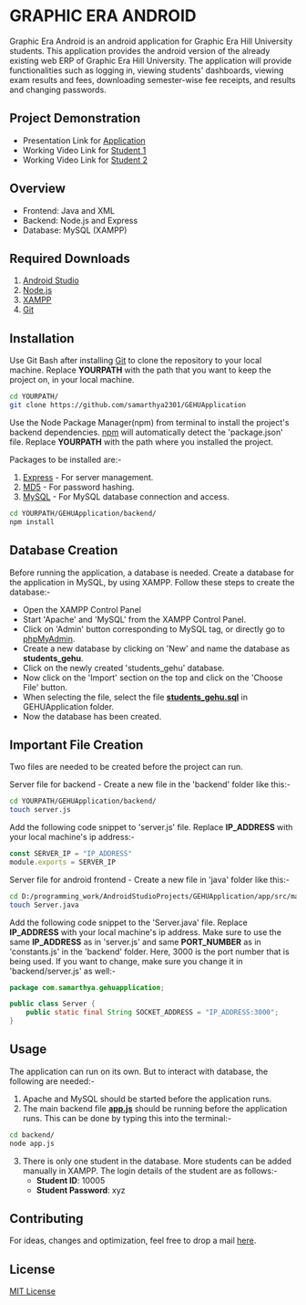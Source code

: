 # GRAPHIC ERA ANDROID

Graphic Era Android is an android application for Graphic Era Hill University students. This application provides the android version of the already existing web ERP of Graphic Era Hill University. The application will provide functionalities such as logging in, viewing students' dashboards, viewing exam results and fees, downloading semester-wise fee receipts, and results and changing passwords.


## Project Demonstration

* Presentation Link for [Application](https://youtu.be/12cARkJjOE8)
* Working Video Link for [Student 1](https://youtu.be/zUa33SilLeM)
* Working Video Link for [Student 2](https://youtu.be/Su7P7aOlqmE)


## Overview

* Frontend: Java and XML
* Backend: Node.js and Express
* Database: MySQL (XAMPP)


## Required Downloads

1. [Android Studio](https://developer.android.com/studio)
2. [Node.js](https://nodejs.org/en/download/)
3. [XAMPP](https://www.apachefriends.org/download.html)
4. [Git](https://git-scm.com/downloads)


## Installation

Use Git Bash after installing [Git](https://git-scm.com/downloads) to clone the repository to your local machine. Replace **YOURPATH** with the path that you want to keep the project on, in your local machine.

```bash
cd YOURPATH/
git clone https://github.com/samarthya2301/GEHUApplication
```

Use the Node Package Manager(npm) from terminal to install the project's backend dependencies. [npm](https://www.npmjs.com/) will automatically detect the 'package.json' file. Replace **YOURPATH** with the path where you installed the project.

Packages to be installed are:-
1. [Express](https://www.npmjs.com/package/express) - For server management.
2. [MD5](https://www.npmjs.com/package/md5) - For password hashing.
3. [MySQL](https://www.npmjs.com/package/mysql) - For MySQL database connection and access.

```bash
cd YOURPATH/GEHUApplication/backend/
npm install
```


## Database Creation

Before running the application, a database is needed. Create a database for the application in MySQL, by using XAMPP. Follow these steps to create the database:-
* Open the XAMPP Control Panel
* Start 'Apache' and 'MySQL' from the XAMPP Control Panel.
* Click on 'Admin' button corresponding to MySQL tag, or directly go to [phpMyAdmin](http://localhost/phpmyadmin/).
* Create a new database by clicking on 'New' and name the database as **students_gehu**.
* Click on the newly created 'students_gehu' database.
* Now click on the 'Import' section on the top and click on the 'Choose File' button.
* When selecting the file, select the file **[students_gehu.sql](https://github.com/samarthya2301/GEHUApplication/blob/main/students_gehu.sql)** in GEHUApplication folder.
* Now the database has been created.


## Important File Creation

Two files are needed to be created before the project can run.

Server file for backend - Create a new file in the 'backend' folder like this:-
```bash
cd YOURPATH/GEHUApplication/backend/
touch server.js
```

Add the following code snippet to 'server.js' file. Replace **IP_ADDRESS** with your local machine's ip address:-
```javascript
const SERVER_IP = "IP_ADDRESS"
module.exports = SERVER_IP
```

Server file for android frontend - Create a new file in 'java' folder like this:-
```bash
cd D:/programming_work/AndroidStudioProjects/GEHUApplication/app/src/main/java/com/samarthya/gehuapplication/
touch Server.java
```

Add the following code snippet to the 'Server.java' file. Replace **IP_ADDRESS** with your local machine's ip address. Make sure to use the same **IP_ADDRESS** as in 'server.js' and same **PORT_NUMBER** as in 'constants.js' in the 'backend' folder. Here, 3000 is the port number that is being used. If you want to change, make sure you change it in 'backend/server.js' as well:-
```java
package com.samarthya.gehuapplication;

public class Server {
	public static final String SOCKET_ADDRESS = "IP_ADDRESS:3000";
}

```


## Usage

The application can run on its own. But to interact with database, the following are needed:-
1. Apache and MySQL should be started before the application runs.
2. The main backend file **[app.js](https://github.com/samarthya2301/GEHUApplication/blob/main/backend/app.js)** should be running before the application runs. This can be done by typing this into the terminal:-
```bash
cd backend/
node app.js
```
3. There is only one student in the database. More students can be added manually in XAMPP.
The login details of the student are as follows:-
	* **Student ID**: 10005
	* **Student Password**: xyz

## Contributing

For ideas, changes and optimization, feel free to drop a mail [here](mailto:samarthya2301@gmail.com?subject=Changes%20Regarding%20Graphic%20Era%20Android).


## License

[MIT License](https://github.com/samarthya2301/GEHUApplication/blob/main/LICENSE.md)